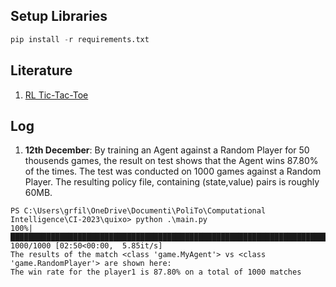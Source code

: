## Setup Libraries
```py
pip install -r requirements.txt
```

## Literature
1. [RL Tic-Tac-Toe](https://towardsdatascience.com/reinforcement-learning-implement-tictactoe-189582bea542)

## Log
1. **12th December**: By training an Agent against a Random Player for 50 thousends games, the result on test shows that the Agent wins 87.80% of the times.
The test was conducted on 1000 games against a Random Player. The resulting policy file, containing (state,value) pairs is roughly 60MB.
```
PS C:\Users\grfil\OneDrive\Documenti\PoliTo\Computational Intelligence\CI-2023\quixo> python .\main.py
100%|███████████████████████████████████████████████████████████████████████████████████████████████████████████████████████████████████████████████████████████████████████████████████████████████████████████████████████████| 1000/1000 [02:50<00:00,  5.85it/s]
The results of the match <class 'game.MyAgent'> vs <class 'game.RandomPlayer'> are shown here:
The win rate for the player1 is 87.80% on a total of 1000 matches
```